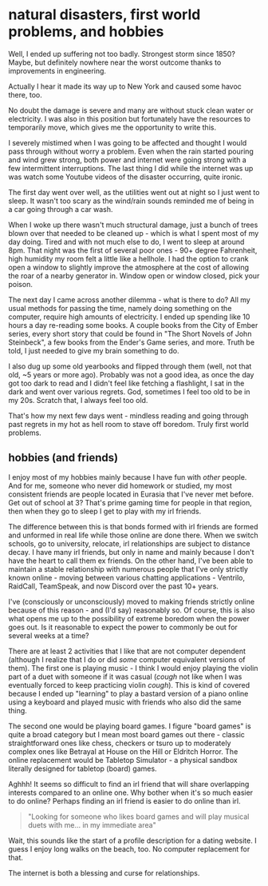 # natural disasters, first world problems, and hobbies

Well, I ended up suffering not too badly. Strongest storm since 1850? Maybe, but
definitely nowhere near the worst outcome thanks to improvements in engineering.

Actually I hear it made its way up to New York and caused some havoc there, too.

No doubt the damage is severe and many are without stuck clean water or electricity.
I was also in this position but fortunately have the resources to temporarily move,
which gives me the opportunity to write this.

I severely mistimed when I was going to be affected and thought I would pass through
without worry a problem. Even when the rain started pouring and wind grew strong,
both power and internet were going strong with a few intermittent interruptions.
The last thing I did while the internet was up was watch some Youtube videos of
the disaster occurring, quite ironic.

The first day went over well, as the utilities went out at night so I just went
to sleep. It wasn't too scary as the wind/rain sounds reminded me of being in a
car going through a car wash.

When I woke up there wasn't much structural damage, just a bunch of trees blown
over that needed to be cleaned up - which is what I spent most of my day doing.
Tired and with not much else to do, I went to sleep at around 8pm. That night was
the first of several poor ones - 90+ degree Fahrenheit, high humidity my room felt
a little like a hellhole. I had the option to crank open a window to slightly improve
the atmosphere at the cost of allowing the roar of a nearby generator in. Window
open or window closed, pick your poison.

The next day I came across another dilemma - what is there to do? All my usual methods
for passing the time, namely doing something on the computer, require high amounts
of electricity. I ended up spending like 10 hours a day re-reading some books. A
couple books from the City of Ember series, every short story that could be found
in "The Short Novels of John Steinbeck", a few books from the Ender's Game series,
and more. Truth be told, I just needed to give my brain something to do.

I also dug up some old yearbooks and flipped through them (well, not that old,
~5 years or more ago). Probably was not a good idea, as once the day got too dark
to read and I didn't feel like fetching a flashlight, I sat in the dark and went
over various regrets. God, sometimes I feel too old to be in my 20s. Scratch that,
I always feel too old.

That's how my next few days went - mindless reading and going through past regrets
in my hot as hell room to stave off boredom. Truly first world problems.

## hobbies (and friends)

I enjoy most of my hobbies mainly because I have fun with *other* people. And for
me, someone who never did homework or studied, my most consistent friends are people
located in Eurasia that I've never met before. Get out of school at 3? That's prime
gaming time for people in that region, then when they go to sleep I get to play
with my irl friends.

The difference between this is that bonds formed with irl friends are formed and
unformed in real life while those online are done there. When we switch schools,
go to university, relocate, irl relationships are subject to distance decay. I have
many irl friends, but only in name and mainly because I don't have the heart to
call them ex friends. On the other hand, I've been able to maintain a stable relationship
with numerous people that I've only strictly known online - moving between various
chatting applications - Ventrilo, RaidCall, TeamSpeak, and now Discord over the
past 10+ years.

I've (consciously or unconsciously) moved to making friends strictly online because
of this reason - and (I'd say) reasonably so. Of course, this is also what opens
me up to the possibility of extreme boredom when the power goes out. Is it reasonable
to expect the power to commonly be out for several weeks at a time?

There are at least 2 activities that I like that are not computer dependent (although
I realize that I do or did *some* computer equivalent versions of them). The first
one is playing music - I think I would enjoy playing the violin part of a duet with
someone if it was casual (*cough* not like when I was eventually forced to keep
practicing violin *cough*). This is kind of covered because I ended up "learning"
to play a bastard version of a piano online using a keyboard and played music with
friends who also did the same thing.

The second one would be playing board games. I figure "board games" is quite a broad
category but I mean most board games out there - classic straightforward ones like
chess, checkers or tsuro up to moderately complex ones like Betrayal at House on
the Hill or Eldritch Horror. The online replacement would be Tabletop Simulator -
a physical sandbox literally designed for tabletop (board) games.

Aghhh! It seems so difficult to find an irl friend that will share overlapping interests
compared to an online one. Why bother when it's so much easier to do online? Perhaps
finding an irl friend is easier to do online than irl.

> "Looking for someone who likes board games and will play musical duets with me...
> in my immediate area"

Wait, this sounds like the start of a profile description for a dating website.
I guess I enjoy long walks on the beach, too. No computer replacement for that.

The internet is both a blessing and curse for relationships.
